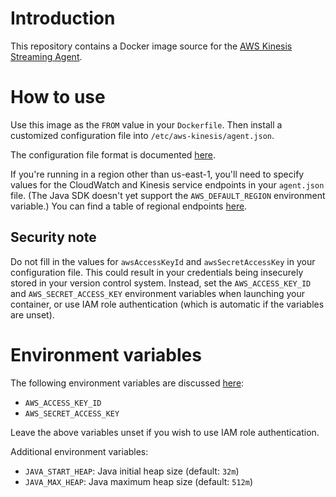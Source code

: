 Introduction
============
This repository contains a Docker image source for the [AWS Kinesis Streaming
Agent](http://docs.aws.amazon.com/kinesis/latest/dev/writing-with-agents.html).

How to use
==========
Use this image as the `FROM` value in your `Dockerfile`.  Then install a
customized configuration file into `/etc/aws-kinesis/agent.json`.

The configuration file format is documented
[here](http://docs.aws.amazon.com/kinesis/latest/dev/writing-with-agents.html#agent-config-list).

If you're running in a region other than us-east-1, you'll need to specify
values for the CloudWatch and Kinesis service endpoints in your `agent.json`
file.  (The Java SDK doesn't yet support the `AWS_DEFAULT_REGION` environment
variable.)  You can find a table of regional endpoints
[here](http://docs.aws.amazon.com/general/latest/gr/rande.html).

Security note
-------------
Do not fill in the values for `awsAccessKeyId` and `awsSecretAccessKey` in your
configuration file.  This could result in your credentials being insecurely
stored in your version control system.  Instead, set the `AWS_ACCESS_KEY_ID`
and `AWS_SECRET_ACCESS_KEY` environment variables when launching your
container, or use IAM role authentication (which is automatic if the variables
are unset).

Environment variables
=====================
The following environment variables are discussed
[here](http://docs.aws.amazon.com/cli/latest/userguide/cli-chap-getting-started.html#cli-environment):

* `AWS_ACCESS_KEY_ID`
* `AWS_SECRET_ACCESS_KEY`

Leave the above variables unset if you wish to use IAM role authentication.

Additional environment variables:

* `JAVA_START_HEAP`: Java initial heap size (default: `32m`)
* `JAVA_MAX_HEAP`: Java maximum heap size (default: `512m`)
